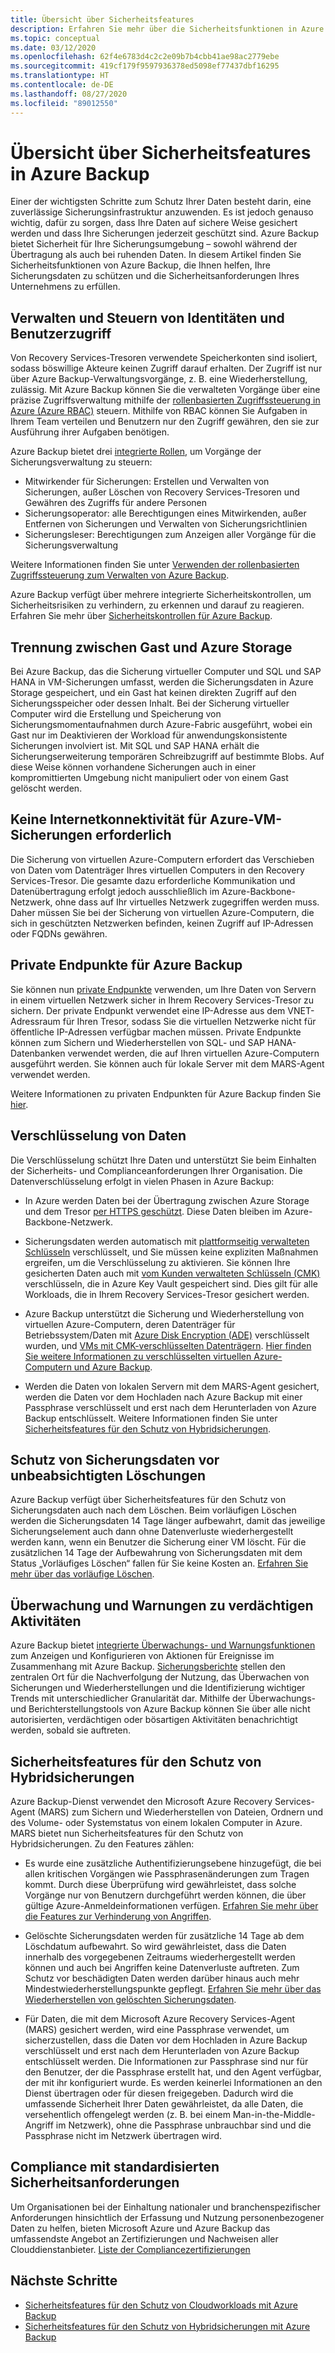 ```yaml
---
title: Übersicht über Sicherheitsfeatures
description: Erfahren Sie mehr über die Sicherheitsfunktionen in Azure Backup, die Ihnen helfen, Ihre Sicherungsdaten zu schützen und die Sicherheitsanforderungen Ihres Unternehmens zu erfüllen.
ms.topic: conceptual
ms.date: 03/12/2020
ms.openlocfilehash: 62f4e6783d4c2c2e09b7b4cbb41ae98ac2779ebe
ms.sourcegitcommit: 419cf179f9597936378ed5098ef77437dbf16295
ms.translationtype: HT
ms.contentlocale: de-DE
ms.lasthandoff: 08/27/2020
ms.locfileid: "89012550"
---
```

# <a name="overview-of-security-features-in-azure-backup"></a>Übersicht über Sicherheitsfeatures in Azure Backup

Einer der wichtigsten Schritte zum Schutz Ihrer Daten besteht darin, eine zuverlässige Sicherungsinfrastruktur anzuwenden. Es ist jedoch genauso wichtig, dafür zu sorgen, dass Ihre Daten auf sichere Weise gesichert werden und dass Ihre Sicherungen jederzeit geschützt sind. Azure Backup bietet Sicherheit für Ihre Sicherungsumgebung – sowohl während der Übertragung als auch bei ruhenden Daten. In diesem Artikel finden Sie Sicherheitsfunktionen von Azure Backup, die Ihnen helfen, Ihre Sicherungsdaten zu schützen und die Sicherheitsanforderungen Ihres Unternehmens zu erfüllen.

## <a name="management-and-control-of-identity-and-user-access"></a>Verwalten und Steuern von Identitäten und Benutzerzugriff

Von Recovery Services-Tresoren verwendete Speicherkonten sind isoliert, sodass böswillige Akteure keinen Zugriff darauf erhalten. Der Zugriff ist nur über Azure Backup-Verwaltungsvorgänge, z. B. eine Wiederherstellung, zulässig. Mit Azure Backup können Sie die verwalteten Vorgänge über eine präzise Zugriffsverwaltung mithilfe der [rollenbasierten Zugriffssteuerung in Azure (Azure RBAC)](./backup-rbac-rs-vault.md) steuern. Mithilfe von RBAC können Sie Aufgaben in Ihrem Team verteilen und Benutzern nur den Zugriff gewähren, den sie zur Ausführung ihrer Aufgaben benötigen.

Azure Backup bietet drei [integrierte Rollen](../role-based-access-control/built-in-roles.md), um Vorgänge der Sicherungsverwaltung zu steuern:

* Mitwirkender für Sicherungen: Erstellen und Verwalten von Sicherungen, außer Löschen von Recovery Services-Tresoren und Gewähren des Zugriffs für andere Personen
* Sicherungsoperator: alle Berechtigungen eines Mitwirkenden, außer Entfernen von Sicherungen und Verwalten von Sicherungsrichtlinien
* Sicherungsleser: Berechtigungen zum Anzeigen aller Vorgänge für die Sicherungsverwaltung

Weitere Informationen finden Sie unter [Verwenden der rollenbasierten Zugriffssteuerung zum Verwalten von Azure Backup](./backup-rbac-rs-vault.md).

Azure Backup verfügt über mehrere integrierte Sicherheitskontrollen, um Sicherheitsrisiken zu verhindern, zu erkennen und darauf zu reagieren. Erfahren Sie mehr über [Sicherheitskontrollen für Azure Backup](./backup-security-controls.md).

## <a name="separation-between-guest-and-azure-storage"></a>Trennung zwischen Gast und Azure Storage

Bei Azure Backup, das die Sicherung virtueller Computer und SQL und SAP HANA in VM-Sicherungen umfasst, werden die Sicherungsdaten in Azure Storage gespeichert, und ein Gast hat keinen direkten Zugriff auf den Sicherungsspeicher oder dessen Inhalt.  Bei der Sicherung virtueller Computer wird die Erstellung und Speicherung von Sicherungsmomentaufnahmen durch Azure-Fabric ausgeführt, wobei ein Gast nur im Deaktivieren der Workload für anwendungskonsistente Sicherungen involviert ist.  Mit SQL und SAP HANA erhält die Sicherungserweiterung temporären Schreibzugriff auf bestimmte Blobs.  Auf diese Weise können vorhandene Sicherungen auch in einer kompromittierten Umgebung nicht manipuliert oder von einem Gast gelöscht werden.

## <a name="internet-connectivity-not-required-for-azure-vm-backup"></a>Keine Internetkonnektivität für Azure-VM-Sicherungen erforderlich

Die Sicherung von virtuellen Azure-Computern erfordert das Verschieben von Daten vom Datenträger Ihres virtuellen Computers in den Recovery Services-Tresor. Die gesamte dazu erforderliche Kommunikation und Datenübertragung erfolgt jedoch ausschließlich im Azure-Backbone-Netzwerk, ohne dass auf Ihr virtuelles Netzwerk zugegriffen werden muss. Daher müssen Sie bei der Sicherung von virtuellen Azure-Computern, die sich in geschützten Netzwerken befinden, keinen Zugriff auf IP-Adressen oder FQDNs gewähren.

## <a name="private-endpoints-for-azure-backup"></a>Private Endpunkte für Azure Backup

Sie können nun [private Endpunkte](../private-link/private-endpoint-overview.md) verwenden, um Ihre Daten von Servern in einem virtuellen Netzwerk sicher in Ihrem Recovery Services-Tresor zu sichern. Der private Endpunkt verwendet eine IP-Adresse aus dem VNET-Adressraum für Ihren Tresor, sodass Sie die virtuellen Netzwerke nicht für öffentliche IP-Adressen verfügbar machen müssen. Private Endpunkte können zum Sichern und Wiederherstellen von SQL- und SAP HANA-Datenbanken verwendet werden, die auf Ihren virtuellen Azure-Computern ausgeführt werden. Sie können auch für lokale Server mit dem MARS-Agent verwendet werden.

Weitere Informationen zu privaten Endpunkten für Azure Backup finden Sie [hier](./private-endpoints.md).

## <a name="encryption-of-data"></a>Verschlüsselung von Daten

Die Verschlüsselung schützt Ihre Daten und unterstützt Sie beim Einhalten der Sicherheits- und Complianceanforderungen Ihrer Organisation. Die Datenverschlüsselung erfolgt in vielen Phasen in Azure Backup:

* In Azure werden Daten bei der Übertragung zwischen Azure Storage und dem Tresor [per HTTPS geschützt](backup-support-matrix.md#network-traffic-to-azure). Diese Daten bleiben im Azure-Backbone-Netzwerk.

* Sicherungsdaten werden automatisch mit [plattformseitig verwalteten Schlüsseln](backup-encryption.md) verschlüsselt, und Sie müssen keine expliziten Maßnahmen ergreifen, um die Verschlüsselung zu aktivieren. Sie können Ihre gesicherten Daten auch mit [vom Kunden verwalteten Schlüsseln (CMK)](encryption-at-rest-with-cmk.md) verschlüsseln, die in Azure Key Vault gespeichert sind. Dies gilt für alle Workloads, die in Ihrem Recovery Services-Tresor gesichert werden.

* Azure Backup unterstützt die Sicherung und Wiederherstellung von virtuellen Azure-Computern, deren Datenträger für Betriebssystem/Daten mit [Azure Disk Encryption (ADE)](backup-azure-vms-encryption.md#encryption-support-using-ade) verschlüsselt wurden, und [VMs mit CMK-verschlüsselten Datenträgern](backup-azure-vms-encryption.md#encryption-using-customer-managed-keys). [Hier finden Sie weitere Informationen zu verschlüsselten virtuellen Azure-Computern und Azure Backup](./backup-azure-vms-encryption.md).

* Werden die Daten von lokalen Servern mit dem MARS-Agent gesichert, werden die Daten vor dem Hochladen nach Azure Backup mit einer Passphrase verschlüsselt und erst nach dem Herunterladen von Azure Backup entschlüsselt. Weitere Informationen finden Sie unter [Sicherheitsfeatures für den Schutz von Hybridsicherungen](#security-features-to-help-protect-hybrid-backups).

## <a name="protection-of-backup-data-from-unintentional-deletes"></a>Schutz von Sicherungsdaten vor unbeabsichtigten Löschungen

Azure Backup verfügt über Sicherheitsfeatures für den Schutz von Sicherungsdaten auch nach dem Löschen. Beim vorläufigen Löschen werden die Sicherungsdaten 14 Tage länger aufbewahrt, damit das jeweilige Sicherungselement auch dann ohne Datenverluste wiederhergestellt werden kann, wenn ein Benutzer die Sicherung einer VM löscht. Für die zusätzlichen 14 Tage der Aufbewahrung von Sicherungsdaten mit dem Status „Vorläufiges Löschen“ fallen für Sie keine Kosten an. [Erfahren Sie mehr über das vorläufige Löschen](backup-azure-security-feature-cloud.md).

## <a name="monitoring-and-alerts-of-suspicious-activity"></a>Überwachung und Warnungen zu verdächtigen Aktivitäten

Azure Backup bietet [integrierte Überwachungs- und Warnungsfunktionen](./backup-azure-monitoring-built-in-monitor.md) zum Anzeigen und Konfigurieren von Aktionen für Ereignisse im Zusammenhang mit Azure Backup. [Sicherungsberichte](./configure-reports.md) stellen den zentralen Ort für die Nachverfolgung der Nutzung, das Überwachen von Sicherungen und Wiederherstellungen und die Identifizierung wichtiger Trends mit unterschiedlicher Granularität dar. Mithilfe der Überwachungs- und Berichterstellungstools von Azure Backup können Sie über alle nicht autorisierten, verdächtigen oder bösartigen Aktivitäten benachrichtigt werden, sobald sie auftreten.

## <a name="security-features-to-help-protect-hybrid-backups"></a>Sicherheitsfeatures für den Schutz von Hybridsicherungen

Azure Backup-Dienst verwendet den Microsoft Azure Recovery Services-Agent (MARS) zum Sichern und Wiederherstellen von Dateien, Ordnern und des Volume- oder Systemstatus von einem lokalen Computer in Azure. MARS bietet nun Sicherheitsfeatures für den Schutz von Hybridsicherungen. Zu den Features zählen:

* Es wurde eine zusätzliche Authentifizierungsebene hinzugefügt, die bei allen kritischen Vorgängen wie Passphrasenänderungen zum Tragen kommt. Durch diese Überprüfung wird gewährleistet, dass solche Vorgänge nur von Benutzern durchgeführt werden können, die über gültige Azure-Anmeldeinformationen verfügen. [Erfahren Sie mehr über die Features zur Verhinderung von Angriffen](./backup-azure-security-feature.md#prevent-attacks).

* Gelöschte Sicherungsdaten werden für zusätzliche 14 Tage ab dem Löschdatum aufbewahrt. So wird gewährleistet, dass die Daten innerhalb des vorgegebenen Zeitraums wiederhergestellt werden können und auch bei Angriffen keine Datenverluste auftreten. Zum Schutz vor beschädigten Daten werden darüber hinaus auch mehr Mindestwiederherstellungspunkte gepflegt. [Erfahren Sie mehr über das Wiederherstellen von gelöschten Sicherungsdaten](./backup-azure-security-feature.md#recover-deleted-backup-data).

* Für Daten, die mit dem Microsoft Azure Recovery Services-Agent (MARS) gesichert werden, wird eine Passphrase verwendet, um sicherzustellen, dass die Daten vor dem Hochladen in Azure Backup verschlüsselt und erst nach dem Herunterladen von Azure Backup entschlüsselt werden. Die Informationen zur Passphrase sind nur für den Benutzer, der die Passphrase erstellt hat, und den Agent verfügbar, der mit ihr konfiguriert wurde. Es werden keinerlei Informationen an den Dienst übertragen oder für diesen freigegeben. Dadurch wird die umfassende Sicherheit Ihrer Daten gewährleistet, da alle Daten, die versehentlich offengelegt werden (z. B. bei einem Man-in-the-Middle-Angriff im Netzwerk), ohne die Passphrase unbrauchbar sind und die Passphrase nicht im Netzwerk übertragen wird.

## <a name="compliance-with-standardized-security-requirements"></a>Compliance mit standardisierten Sicherheitsanforderungen

Um Organisationen bei der Einhaltung nationaler und branchenspezifischer Anforderungen hinsichtlich der Erfassung und Nutzung personenbezogener Daten zu helfen, bieten Microsoft Azure und Azure Backup das umfassendste Angebot an Zertifizierungen und Nachweisen aller Clouddienstanbieter. [Liste der Compliancezertifizierungen](compliance-offerings.md)

## <a name="next-steps"></a>Nächste Schritte

* [Sicherheitsfeatures für den Schutz von Cloudworkloads mit Azure Backup](backup-azure-security-feature-cloud.md)
* [Sicherheitsfeatures für den Schutz von Hybridsicherungen mit Azure Backup](backup-azure-security-feature.md)

